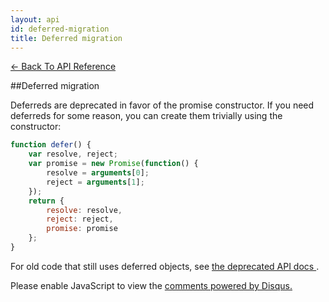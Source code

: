```yaml
---
layout: api
id: deferred-migration
title: Deferred migration
---
```



[← Back To API Reference](/bluebird_cn/docs/api-reference.html)
<div class="api-code-section"><markdown>
##Deferred migration

Deferreds are deprecated in favor of the promise constructor. If you need deferreds for some reason, you can create them trivially using the constructor:

```js
function defer() {
    var resolve, reject;
    var promise = new Promise(function() {
        resolve = arguments[0];
        reject = arguments[1];
    });
    return {
        resolve: resolve,
        reject: reject,
        promise: promise
    };
}
```

For old code that still uses deferred objects, see [the deprecated API docs ](//bluebirdjs.com/docs/deprecated-apis.html#promise-resolution).
</markdown></div>

<div id="disqus_thread"></div>
<script type="text/javascript">
    var disqus_title = "Deferred migration";
    var disqus_shortname = "bluebirdjs";
    var disqus_identifier = "disqus-id-deferred-migration";
    
    (function() {
        var dsq = document.createElement("script"); dsq.type = "text/javascript"; dsq.async = true;
        dsq.src = "//" + disqus_shortname + ".disqus.com/embed.js";
        (document.getElementsByTagName("head")[0] || document.getElementsByTagName("body")[0]).appendChild(dsq);
    })();
</script>
<noscript>Please enable JavaScript to view the <a href="https://disqus.com/?ref_noscript" rel="nofollow">comments powered by Disqus.</a></noscript>
